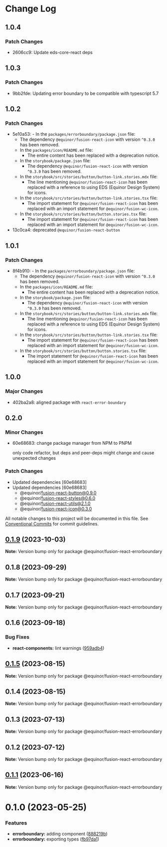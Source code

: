 # Change Log

## 1.0.4

### Patch Changes

- 2606cc9: Update eds-core-react deps

## 1.0.3

### Patch Changes

- 9bb2fde: Updating error boundary to be compatible with typescript 5.7

## 1.0.2

### Patch Changes

- 5e10a53: - In the `packages/errorboundary/package.json` file:
  - The dependency `@equinor/fusion-react-icon` with version `^0.3.0` has been removed.
  - In the `packages/icon/README.md` file:
    - The entire content has been replaced with a deprecation notice.
  - In the `storybook/package.json` file:
    - The dependency `@equinor/fusion-react-icon` with version `^0.3.0` has been removed.
  - In the `storybook/src/stories/button/button-link.stories.mdx` file:
    - The line mentioning `@equinor/fusion-react-icon` has been replaced with a reference to using EDS (Equinor Design System) for icons.
  - In the `storybook/src/stories/button/button-link.stories.tsx` file:
    - The import statement for `@equinor/fusion-react-icon` has been replaced with an import statement for `@equinor/fusion-wc-icon`.
  - In the `storybook/src/stories/button/button.stories.tsx` file:
    - The import statement for `@equinor/fusion-react-icon` has been replaced with an import statement for `@equinor/fusion-wc-icon`.
- 13c0ca4: deprecated `@equinor/fusion-react-button`

## 1.0.1

### Patch Changes

- 8f4b910: - In the `packages/errorboundary/package.json` file:
  - The dependency `@equinor/fusion-react-icon` with version `^0.3.0` has been removed.
  - In the `packages/icon/README.md` file:
    - The entire content has been replaced with a deprecation notice.
  - In the `storybook/package.json` file:
    - The dependency `@equinor/fusion-react-icon` with version `^0.3.0` has been removed.
  - In the `storybook/src/stories/button/button-link.stories.mdx` file:
    - The line mentioning `@equinor/fusion-react-icon` has been replaced with a reference to using EDS (Equinor Design System) for icons.
  - In the `storybook/src/stories/button/button-link.stories.tsx` file:
    - The import statement for `@equinor/fusion-react-icon` has been replaced with an import statement for `@equinor/fusion-wc-icon`.
  - In the `storybook/src/stories/button/button.stories.tsx` file:
    - The import statement for `@equinor/fusion-react-icon` has been replaced with an import statement for `@equinor/fusion-wc-icon`.

## 1.0.0

### Major Changes

- 402ba2a8: aligned package with `react-error-boundary`

## 0.2.0

### Minor Changes

- 60e68683: change package manager from NPM to PNPM

  only code refactor, but deps and peer-deps might change and cause unexpected changes

### Patch Changes

- Updated dependencies [60e68683]
- Updated dependencies [60e68683]
  - @equinor/fusion-react-button@0.9.0
  - @equinor/fusion-react-styles@0.6.0
  - @equinor/fusion-react-utils@2.1.0
  - @equinor/fusion-react-icon@0.3.0

All notable changes to this project will be documented in this file.
See [Conventional Commits](https://conventionalcommits.org) for commit guidelines.

## [0.1.9](https://github.com/equinor/fusion-react-components/compare/@equinor/fusion-react-errorboundary@0.1.8...@equinor/fusion-react-errorboundary@0.1.9) (2023-10-03)

**Note:** Version bump only for package @equinor/fusion-react-errorboundary

## 0.1.8 (2023-09-29)

**Note:** Version bump only for package @equinor/fusion-react-errorboundary

## 0.1.7 (2023-09-21)

**Note:** Version bump only for package @equinor/fusion-react-errorboundary

## 0.1.6 (2023-09-18)

### Bug Fixes

- **react-components:** lint warnings ([959adb4](https://github.com/equinor/fusion-react-components/commit/959adb4f470016f3873733ad60a9317023d3b5a1))

## [0.1.5](https://github.com/equinor/fusion-react-components/compare/@equinor/fusion-react-errorboundary@0.1.4...@equinor/fusion-react-errorboundary@0.1.5) (2023-08-15)

**Note:** Version bump only for package @equinor/fusion-react-errorboundary

## 0.1.4 (2023-08-15)

**Note:** Version bump only for package @equinor/fusion-react-errorboundary

## 0.1.3 (2023-07-13)

**Note:** Version bump only for package @equinor/fusion-react-errorboundary

## 0.1.2 (2023-07-12)

**Note:** Version bump only for package @equinor/fusion-react-errorboundary

## [0.1.1](https://github.com/equinor/fusion-react-components/compare/@equinor/fusion-react-errorboundary@0.1.0...@equinor/fusion-react-errorboundary@0.1.1) (2023-06-16)

**Note:** Version bump only for package @equinor/fusion-react-errorboundary

# 0.1.0 (2023-05-25)

### Features

- **errorboundary:** adding component ([888219b](https://github.com/equinor/fusion-react-components/commit/888219b2014833ea68fa79d403c6a73ac13be0ce))
- **errorboundary:** exporting types ([fb97da1](https://github.com/equinor/fusion-react-components/commit/fb97da19604b0a3a103469e40765914661611c02))
